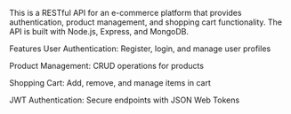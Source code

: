 This is a RESTful API for an e-commerce platform that provides authentication, product management, and shopping cart functionality. The API is built with Node.js, Express, and MongoDB.

Features
User Authentication: Register, login, and manage user profiles

Product Management: CRUD operations for products

Shopping Cart: Add, remove, and manage items in cart

JWT Authentication: Secure endpoints with JSON Web Tokens
